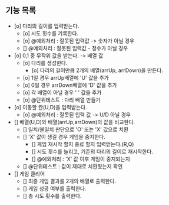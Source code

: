 ## 기능 목록

- [o] 다리의 길이를 입력받는다.
  - [o] 시도 횟수를 기록한다.
  - [o] @예외처리 : 잘못된 입력값 -> 숫자가 아닐 경우
  - [] @예외처리 : 잘못된 입력값 - 정수가 아닐 경우
- [o] 0,1 중 무작위 값을 받는다. -> 배열 값
  - [o] 다리를 생성한다.
    - [o] 다리의 길이만큼 2개의 배열(arrUp, arrDown)을 만든다.
  - [o] 1일 경우 arrUp배열에 'U' 값을 추가
  - [o] 0일 경우 arrDown배열에 'D' 값을 추가
  - [o] 각 배열이 아닐 경우 ' ' 값을 추가
  - [o] @단위테스트 : 다리 배열 만들기
- [o] 이동할 칸(U,D)을 입력받는다.
  - [o] @예외처리 : 잘못된 입력 값 -> U/D 아닐 경우
- [] 배열(U,D)와 배열(arrUp,arrDown)의 값을 비교한다.
  - [] 일치/불일치 판단으로 'O' 또는 'X' 값으로 치환
  - [] 'X' 값이 생길 경우 게임을 중지한다.
    - [] 게임 재시작 할지 종료 할지 입력받는다.(R,Q)
    - [] 시도 횟수를 늘리고, 기존의 다리의 길이로 재시작한다.
    - [] @예외처리 : 'X' 값 이후 게임이 중지되는지
  - [] @단위테스트 : 값이 제대로 치환됬는지 확인
- [] 게임 클리어
  - [] 최종 게임 결과를 2개의 배열로 출력한다.
  - [] 게임 성공 여부를 출력한다.
  - [] 총 시도 횟수를 출력한다.
